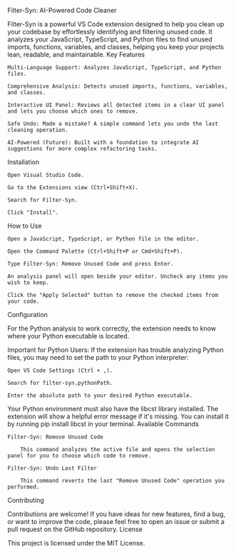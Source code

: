 Filter-Syn: AI-Powered Code Cleaner

Filter-Syn is a powerful VS Code extension designed to help you clean up your codebase by effortlessly identifying and filtering unused code. It analyzes your JavaScript, TypeScript, and Python files to find unused imports, functions, variables, and classes, helping you keep your projects lean, readable, and maintainable.
Key Features

    Multi-Language Support: Analyzes JavaScript, TypeScript, and Python files.

    Comprehensive Analysis: Detects unused imports, functions, variables, and classes.

    Interactive UI Panel: Reviews all detected items in a clear UI panel and lets you choose which ones to remove.

    Safe Undo: Made a mistake? A simple command lets you undo the last cleaning operation.

    AI-Powered (Future): Built with a foundation to integrate AI suggestions for more complex refactoring tasks.

Installation

    Open Visual Studio Code.

    Go to the Extensions view (Ctrl+Shift+X).

    Search for Filter-Syn.

    Click "Install".

How to Use

    Open a JavaScript, TypeScript, or Python file in the editor.

    Open the Command Palette (Ctrl+Shift+P or Cmd+Shift+P).

    Type Filter-Syn: Remove Unused Code and press Enter.

    An analysis panel will open beside your editor. Uncheck any items you wish to keep.

    Click the "Apply Selected" button to remove the checked items from your code.

Configuration

For the Python analysis to work correctly, the extension needs to know where your Python executable is located.

Important for Python Users:
If the extension has trouble analyzing Python files, you may need to set the path to your Python interpreter:

    Open VS Code Settings (Ctrl + ,).

    Search for filter-syn.pythonPath.

    Enter the absolute path to your desired Python executable.

Your Python environment must also have the libcst library installed. The extension will show a helpful error message if it's missing. You can install it by running pip install libcst in your terminal.
Available Commands

    Filter-Syn: Remove Unused Code

        This command analyzes the active file and opens the selection panel for you to choose which code to remove.

    Filter-Syn: Undo Last Filter

        This command reverts the last "Remove Unused Code" operation you performed.

Contributing

Contributions are welcome! If you have ideas for new features, find a bug, or want to improve the code, please feel free to open an issue or submit a pull request on the GitHub repository.
License

This project is licensed under the MIT License.